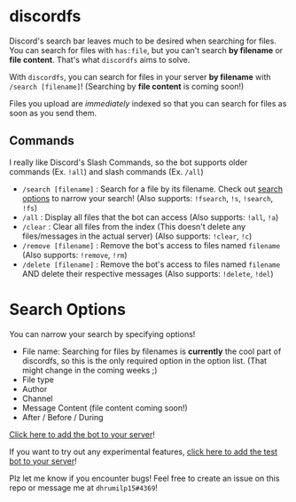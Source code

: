 # discordfs

Discord's search bar leaves much to be desired when searching for files. You can search for files with `has:file`, but you can't search **by filename** or **file content**. That's what `discordfs` aims to solve.

With `discordfs`, you can search for files in your server **by filename** with `/search [filename]`! (Searching by **file content** is coming soon!) 

Files you upload are *immediately* indexed so that you can search for files as soon as you send them.

## Commands

I really like Discord's Slash Commands, so the bot supports older commands (Ex. `!all`) and slash commands (Ex. `/all`)

- `/search [filename]` : Search for a file by its filename. Check out [search options](#search-options) to narrow your search! (Also supports: `!fsearch`, `!s`, `!search`, `!fs`)
- `/all` : Display all files that the bot can access (Also supports: `!all`, `!a`)
- `/clear` : Clear all files from the index (This doesn't delete any files/messages in the actual server) (Also supports: `!clear`, `!c`)
- `/remove [filename]` : Remove the bot's access to files named `filename` (Also supports: `!remove`, `!rm`)
- `/delete [filename]` : Remove the bot's access to files named `filename` AND delete their respective messages (Also supports: `!delete`, `!del`)

# Search Options

You can narrow your search by specifying options!
- File name: Searching for files by filenames is **currently** the cool part of discordfs, so this is the only required option in the option list. (That might change in the coming weeks ;)
- File type
- Author
- Channel
- Message Content (file content coming soon!)
- After / Before / During

[Click here to add the bot to your server](https://discord.com/api/oauth2/authorize?client_id=837345172105723985&permissions=2147593280&scope=bot%20applications.commands)!

If you want to try out any experimental features, [click here to add the test bot to your server](https://discord.com/api/oauth2/authorize?client_id=841182898778275881&permissions=2147871808&scope=bot%20applications.commands)!

Plz let me know if you encounter bugs! Feel free to create an issue on this repo or message me at `dhrumilp15#4369`!
